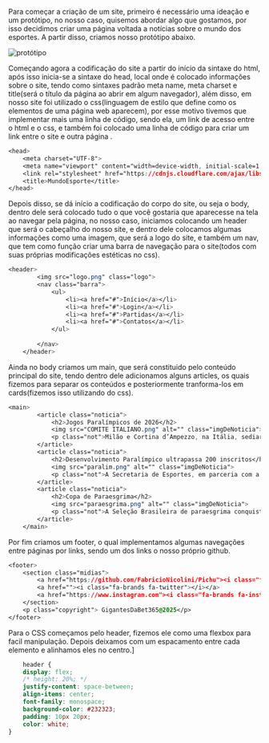 Para começar a criação de um site, primeiro é necessário uma ideação e um protótipo, no nosso caso, quisemos abordar algo que gostamos, por isso decidimos criar uma página voltada a notícias sobre o mundo dos esportes. A partir disso, criamos nosso protótipo abaixo.


![protótipo](https://github.com/user-attachments/assets/dedba8e3-e452-4e25-bffe-bcf12b8644e4)



Começando agora a codificação do site a partir do início da sintaxe do html, após isso inicia-se a sintaxe do head, local onde é colocado informações sobre o site, tendo como sintaxes padrão meta name, meta charset e title(será o título da página ao abrir em algum navegador), além disso, em nosso site foi utilizado o css(linguagem de estilo que define como os elementos de uma página web aparecem), por esse motivo tivemos que implementar mais uma linha de código, sendo ela, um link de acesso entre o html e o css, e também foi colocado uma linha de código para criar um link entre o site e outra página .

```css
<head>
    <meta charset="UTF-8">
    <meta name="viewport" content="width=device-width, initial-scale=1.0">
    <link rel="stylesheet" href="https://cdnjs.cloudflare.com/ajax/libs/font-awesome/6.6.0/css/all.min.css" integrity="sha512-Kc323vGBEqzTmouAECnVceyQqyqdsSiqLQISBL29aUW4U/M7pSPA/gEUZQqv1cwx4OnYxTxve5UMg5GT6L4JJg==" crossorigin="anonymous" referrerpolicy="no-referrer" />
    <title>MundoEsporte</title>
</head>
```

Depois disso, se dá início a codificação do corpo do site, ou seja o body, dentro dele será colocado tudo o que você gostaria que aparecesse na tela ao navegar pela página, no nosso caso, iniciamos colocando um header que será o cabeçalho do nosso site, e dentro dele colocamos algumas informações como uma imagem, que será a logo do site, e também um nav, que tem como função criar uma barra de navegação para o site(todos com suas próprias modificações estéticas no css).

```css
<header>
        <img src="logo.png" class="logo">
        <nav class="barra">
            <ul>
                <li><a href="#">Início</a></li>
                <li><a href="#">Login</a></li>
                <li><a href="#">Partidas</a></li>
                <li><a href="#">Contatos</a></li>
            </ul>
            
        </nav>
    </header>
```

Ainda no body criamos um main, que será constituido pelo conteúdo principal do site, tendo dentro dele adicionamos alguns articles, os quais fizemos para separar os conteúdos e posteriormente tranforma-los em cards(fizemos isso utilizando do css).

```css
<main>
        <article class="noticia">
            <h2>Jogos Paralímpicos de 2026</h2>
            <img src="COMITE ITALIANO.png" alt="" class="imgDeNoticia">
            <p class="not">Milão e Cortina d’Ampezzo, na Itália, sediarão os Jogos Olímpicos e Paralímpicos de Inverno 2026, após vencerem a votação do Comitê Olímpico Internacional. Os Jogos Paralímpicos ocorrerão de 6 a 15 de março e prometem impulsionar a inclusão social e a sustentabilidade. O presidente do Comitê Paralímpico Internacional, Andrew Parsons, destacou a importância do evento para o esporte. Na última edição, em PyeongChang 2018, 567 atletas de 48 países participaram, incluindo três brasileiros.</p>
        </article>
        <article class="noticia">
            <h2>Desenvolvimento Paralímpico ultrapassa 200 inscritos</h2>
            <img src="paralim.png" alt="" class="imgDeNoticia">
            <p class="not">A Secretaria de Esportes, em parceria com a Secretaria dos Direitos da Pessoa com Deficiência, iniciou o Programa de Desenvolvimento Paralímpico no Complexo Baby Barioni, reunindo mais de 200 profissionais de Educação Física até 21 de fevereiro. O programa visa inclusão e qualificação profissional no paradesporto, tendo formado mais de 11 mil profissionais com R$ 18 milhões investidos. Neste ano, inclui basquete em cadeira de rodas e goalball, além de outras modalidades. Em 2024, bateu recorde com 4.211 profissionais capacitados. O Estado de São Paulo reforça o compromisso com a inclusão e o desenvolvimento do esporte paralímpico.</p>
        </article>
        <article class="noticia">
            <h2>Copa de Paraesgrima</h2>
            <img src="paraesgrima.png" alt="" class="imgDeNoticia">
            <p class="not">A Seleção Brasileira de paraesgrima conquistou três medalhas no segundo dia da Etapa de São Paulo da Copa do Mundo: uma prata com Vanderson Chaves e dois bronzes com Jovane Guissone e Raissa Veras. Com isso, o Brasil soma cinco medalhas no torneio. Vanderson ficou com a prata no sabre B masculino após vencer Jovane na semifinal, que levou o bronze. Raissa conquistou seu segundo bronze na espada A. No primeiro dia, o Brasil já havia garantido uma prata com Jovane no florete B e um bronze com Raissa no sabre A. A competição continua no sábado, 22.</p>
        </article>
    </main>
```

Por fim criamos um footer, o qual implementamos algumas navegações entre páginas por links, sendo um dos links o nosso próprio github.

```css
<footer>
    <section class="midias">
        <a href="https://github.com/FabricioNicolini/Pichu"><i class="fa-brands fa-github"> </i></a>
        <a href=""><i class="fa-brands fa-twitter"></i></a>
        <a href="https://www.instagram.com"><i class="fa-brands fa-instagram"></i></a>
    </section>
    <p class="copyright"> GigantesDaBet365@2025</p>
</footer>
```

Para o CSS começamos pelo header, fizemos ele como uma flexbox para facil manipulação. Depois deixamos com um espacamento entre cada elemento e alinhamos eles no centro.]

```css
    header {
    display: flex;
    /* height: 20%; */
    justify-content: space-between;
    align-items: center;
    font-family: monospace;
    background-color: #232323;
    padding: 10px 20px;
    color: white;
}
```
